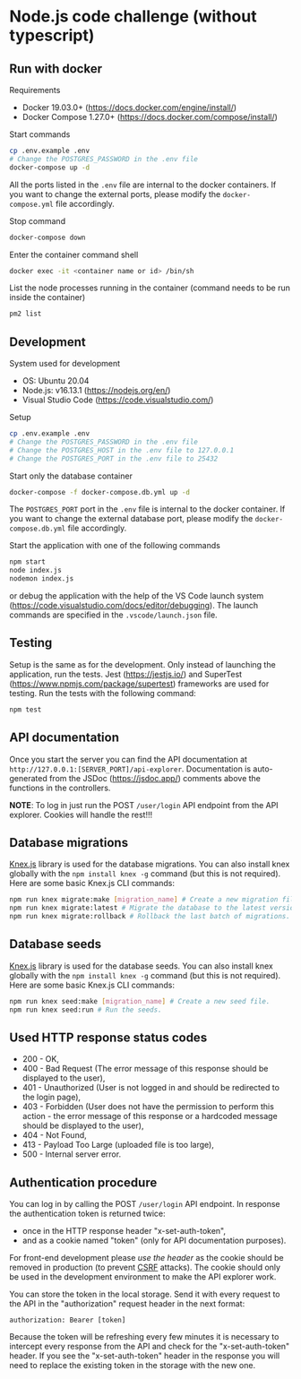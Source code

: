 # Node.js code challenge (without typescript)

## Run with docker

Requirements

- Docker 19.03.0+ (https://docs.docker.com/engine/install/)
- Docker Compose 1.27.0+ (https://docs.docker.com/compose/install/)

Start commands
```bash
cp .env.example .env
# Change the POSTGRES_PASSWORD in the .env file
docker-compose up -d
```

All the ports listed in the `.env` file are internal to the docker containers.
If you want to change the external ports, please modify the `docker-compose.yml` file accordingly.

Stop command
```bash
docker-compose down
```

Enter the container command shell
```bash
docker exec -it <container name or id> /bin/sh
```

List the node processes running in the container (command needs to be run inside the container)
```bash
pm2 list
```



## Development

System used for development

- OS: Ubuntu 20.04
- Node.js: v16.13.1 (https://nodejs.org/en/)
- Visual Studio Code (https://code.visualstudio.com/)

Setup
```bash
cp .env.example .env
# Change the POSTGRES_PASSWORD in the .env file
# Change the POSTGRES_HOST in the .env file to 127.0.0.1
# Change the POSTGRES_PORT in the .env file to 25432
```

Start only the database container
```bash
docker-compose -f docker-compose.db.yml up -d
```

The `POSTGRES_PORT` port in the `.env` file is internal to the docker container.
If you want to change the external database port, please modify the `docker-compose.db.yml` file accordingly.

Start the application with one of the following commands
```bash
npm start
node index.js
nodemon index.js
```

or debug the application with the help of the VS Code launch system (https://code.visualstudio.com/docs/editor/debugging).
The launch commands are specified in the `.vscode/launch.json` file.

## Testing

Setup is the same as for the development.
Only instead of launching the application, run the tests.
Jest (https://jestjs.io/) and SuperTest (https://www.npmjs.com/package/supertest) frameworks are used for testing.
Run the tests with the following command:

```bash
npm test
```

## API documentation

Once you start the server you can find the API documentation at `http://127.0.0.1:[SERVER_PORT]/api-explorer`.
Documentation is auto-generated from the JSDoc (https://jsdoc.app/) comments above the functions in the controllers.

**NOTE**: To log in just run the POST `/user/login` API endpoint from the API explorer. Cookies will handle the rest!!!

## Database migrations

[Knex.js](https://knexjs.org/) library is used for the database migrations.
You can also install knex globally with the `npm install knex -g` command (but this is not required).
Here are some basic Knex.js CLI commands:

```bash
npm run knex migrate:make [migration_name] # Create a new migration file.
npm run knex migrate:latest # Migrate the database to the latest version.
npm run knex migrate:rollback # Rollback the last batch of migrations.
```

## Database seeds

[Knex.js](https://knexjs.org/) library is used for the database seeds.
You can also install knex globally with the `npm install knex -g` command (but this is not required).
Here are some basic Knex.js CLI commands:

```bash
npm run knex seed:make [migration_name] # Create a new seed file.
npm run knex seed:run # Run the seeds.
```

## Used HTTP response status codes

- 200 - OK,
- 400 - Bad Request (The error message of this response should be displayed to the user),
- 401 - Unauthorized (User is not logged in and should be redirected to the login page),
- 403 - Forbidden (User does not have the permission to perform this action - the error message of this response or a hardcoded message should be displayed to the user),
- 404 - Not Found,
- 413 - Payload Too Large (uploaded file is too large),
- 500 - Internal server error.

## Authentication procedure

You can log in by calling the POST `/user/login` API endpoint.
In response the authentication token is returned twice:

- once in the HTTP response header "x-set-auth-token",
- and as a cookie named "token" (only for API documentation purposes).

For front-end development please *use the header* as the cookie should be removed in production (to prevent [CSRF](https://www.imperva.com/learn/application-security/csrf-cross-site-request-forgery/) attacks).
The cookie should only be used in the development environment to make the API explorer work.

You can store the token in the local storage.
Send it with every request to the API in the "authorization" request header in the next format:

```
authorization: Bearer [token]
```

Because the token will be refreshing every few minutes it is necessary to intercept every response from the API and check for the "x-set-auth-token" header.
If you see the "x-set-auth-token" header in the response you will need to replace the existing token in the storage with the new one.
